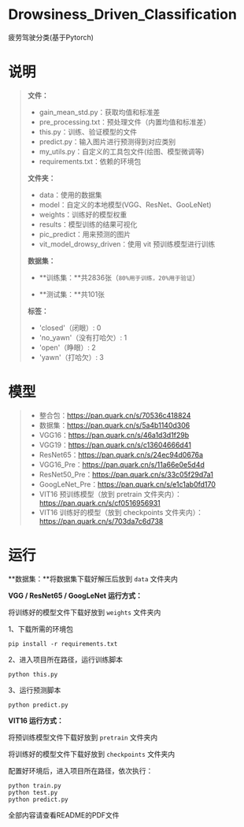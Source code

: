 # Drowsiness_Driven_Classification
疲劳驾驶分类(基于Pytorch)

# 说明

> **文件：**
>
> - gain_mean_std.py：获取均值和标准差
> - pre_processing.txt：预处理文件（内置均值和标准差）
> - this.py：训练、验证模型的文件
> - predict.py：输入图片进行预测得到对应类别
> - my_utils.py：自定义的工具包文件(绘图、模型微调等)
> - requirements.txt：依赖的环境包
>
> **文件夹：**
>
> - data：使用的数据集
> - model：自定义的本地模型(VGG、ResNet、GooLeNet)
> - weights：训练好的模型权重
> - results：模型训练的结果可视化
> - pic_predict：用来预测的图片
> - vit_model_drowsy_driven：使用 vit 预训练模型进行训练
>
> **数据集：**
>
> - **训练集：**共2836张（`80%用于训练，20%用于验证`）
>
> - **测试集：**共101张
>
> **标签：**
>
> - 'closed'（闭眼）: 0
> - 'no_yawn'（没有打哈欠）: 1
> - 'open'（睁眼）: 2
> - 'yawn'（打哈欠）: 3

# 模型

> - 整合包：https://pan.quark.cn/s/70536c418824
> - 数据集：https://pan.quark.cn/s/5a4b1140d306
> - VGG16：https://pan.quark.cn/s/46a1d3d1f29b
> - VGG19：https://pan.quark.cn/s/c13604666d41
> - ResNet65：https://pan.quark.cn/s/24ec94d0676a
> - VGG16_Pre：https://pan.quark.cn/s/11a66e0e5d4d
> - ResNet50_Pre：https://pan.quark.cn/s/33c05f29d7a1
> - GoogLeNet_Pre：https://pan.quark.cn/s/e1c1ab0fd170
> - VIT16 预训练模型（放到 pretrain 文件夹内）：https://pan.quark.cn/s/cf0516956931
> - VIT16 训练好的模型（放到 checkpoints 文件夹内）：https://pan.quark.cn/s/703da7c6d738

# 运行

**数据集：**将数据集下载好解压后放到 `data` 文件夹内

**VGG / ResNet65 / GoogLeNet 运行方式：**

将训练好的模型文件下载好放到 `weights` 文件夹内

1、下载所需的环境包

```shell
pip install -r requirements.txt
```

2、进入项目所在路径，运行训练脚本

```shell
python this.py
```

3、运行预测脚本

```shell
python predict.py
```

**VIT16 运行方式：** 

将预训练模型文件下载好放到 `pretrain` 文件夹内

将训练好的模型文件下载好放到 `checkpoints` 文件夹内

配置好环境后，进入项目所在路径，依次执行：

```shell
python train.py
python test.py
python predict.py
```
全部内容请查看README的PDF文件
